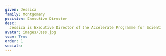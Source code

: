 ```yaml
---
given: Jessica
family: Montgomery
position: Executive Director
desc:
  Jessica is Executive Director of the Accelerate Programme for Scientific Discovery. She is also Director of the Data Trusts Initiative, a project tackling the actions needed to create trustworthy data governance frameworks. Her interests in AI and its consequences for science and society stem from her policy career, in which she worked with parliamentarians, leading researchers and civil society organisations to bring scientific evidence to bear on major policy issues.
avatar: images/Jess.jpg
team: True
order: 1
socials:
---
```

